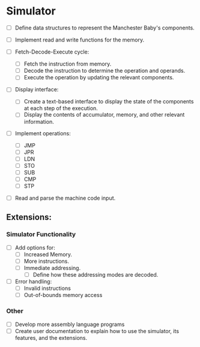 # Simulator

- [ ] Define data structures to represent the Manchester Baby's components.
- [ ] Implement read and write functions for the memory.

- [ ] Fetch-Decode-Execute cycle:
   - [ ] Fetch the instruction from memory.
   - [ ] Decode the instruction to determine the operation and operands.
   - [ ] Execute the operation by updating the relevant components.

- [ ] Display interface:
   - [ ] Create a text-based interface to display the state of the components at each step of the execution.
   - [ ] Display the contents of accumulator, memory, and other relevant information.

- [ ] Implement operations:
   - [ ] JMP
   - [ ] JPR
   - [ ] LDN
   - [ ] STO
   - [ ] SUB
   - [ ] CMP
   - [ ] STP

- [ ] Read and parse the machine code input.

## Extensions:
### Simulator Functionality
- [ ] Add options for:
   - [ ] Increased Memory.
   - [ ] More instructions.
   - [ ] Immediate addressing.
      - [ ] Define how these addressing modes are decoded.
- [ ] Error handling:
   - [ ] Invalid instructions
   - [ ] Out-of-bounds memory access

### Other
- [ ] Develop more assembly language programs
- [ ] Create user documentation to explain how to use the simulator, its features, and the extensions.
